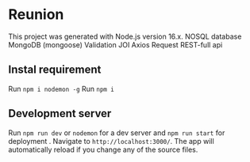 # Reunion

This project was generated with Node.js version 16.x. 
NOSQL database MongoDB (mongoose)
Validation JOI
Axios Request
REST-full api 

## Instal requirement
Run `npm i nodemon -g`
Run `npm i`


## Development server
Run `npm run dev`  or `nodemon` for a dev server and `npm run start` for deployment . Navigate to `http://localhost:3000/`. The app will automatically reload if you change any of the source files.
